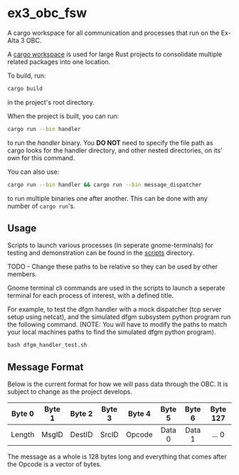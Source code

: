 # ex3_obc_fsw

A cargo workspace for all communication and processes that run on the Ex-Alta 3 OBC.

A [cargo workspace](https://doc.rust-lang.org/book/ch14-03-cargo-workspaces.html) is used for large Rust projects to consolidate multiple related packages into one location.

To build, run:

```bash
cargo build
```

in the project's root directory.

When the project is built, you can run:

```bash
cargo run --bin handler
```

to run the *handler* binary. You **DO NOT** need to specify the file path as cargo looks for the handler directory, and other nested directories, on its' own for this command.

You can also use:

```bash
cargo run --bin handler && cargo run --bin message_dispatcher
```

to run multiple binaries one after another. This can be done with any number of `cargo run`'s.

## Usage

Scripts to launch various processes (in seperate gnome-terminals) for testing and demonstration can be found in the [scripts](./scripts) directory.

TODO - Change these paths to be relative so they can be used by other members.

Gnome terminal cli commands are used in the scripts to launch a seperate terminal for each process of interest, with a defined title.

For example, to test the dfgm handler with a mock dispatcher (tcp server setup using netcat), and the simulated dfgm subsystem python program run the following command. (NOTE: You will have to modify the paths to match your local machines paths to find the simulated dfgm python program).

```@sh
bash dfgm_handler_test.sh
```

## Message Format

Below is the current format for how we will pass data through the OBC. It is subject to change as the project develops.

| Byte 0 | Byte 1 | Byte 2 | Byte 3 | Byte 4 | Byte 5 | Byte 6 | Byte 127 |
| :----: | :----: | :----: | :----: | :----: | :----: | :----: | :----: |
| Length | MsgID  | DestID | SrcID  | Opcode | Data 0 | Data 1 | ... 0 |

The message as a whole is 128 bytes long and everything that comes after the Opcode is a vector of bytes.
